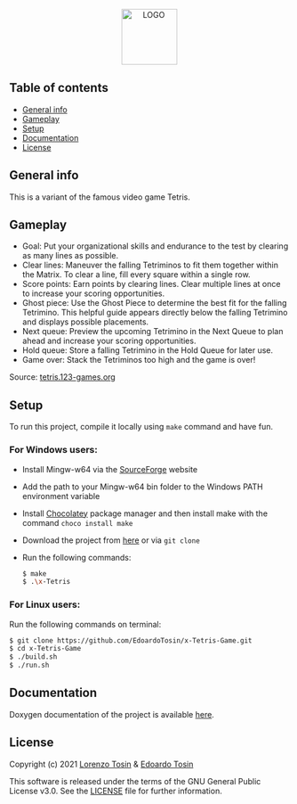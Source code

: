 <p align="center">
  <a href="https://github.com/EdoardoTosin/x-Tetris-Game">
    <img src="https://raw.githubusercontent.com/EdoardoTosin/x-Tetris-Game/main/example/logo.png" alt="LOGO" height=100px></a>
</p>

## Table of contents
* [General info](#general-info)
* [Gameplay](#gameplay)
* [Setup](#setup)
* [Documentation](#documentation)
* [License](#license)

## General info
This is a variant of the famous video game Tetris.

## Gameplay
* Goal: Put your organizational skills and endurance to the test by clearing as many lines as possible.
* Clear lines: Maneuver the falling Tetriminos to fit them together within the Matrix. To clear a line, fill every square within a single row.
* Score points: Earn points by clearing lines. Clear multiple lines at once to increase your scoring opportunities.
* Ghost piece: Use the Ghost Piece to determine the best fit for the falling Tetrimino. This helpful guide appears directly below the falling Tetrimino and displays possible placements.
* Next queue: Preview the upcoming Tetrimino in the Next Queue to plan ahead and increase your scoring opportunities.
* Hold queue: Store a falling Tetrimino in the Hold Queue for later use.
* Game over: Stack the Tetriminos too high and the game is over!

Source: [tetris.123-games.org](https://tetris.123-games.org/tut.html)

## Setup
To run this project, compile it locally using `make` command and have fun.

### For Windows users:
* Install Mingw-w64 via the [SourceForge](https://sourceforge.net/projects/mingw-w64/) website
* Add the path to your Mingw-w64 bin folder to the Windows PATH environment variable
* Install [Chocolatey](https://chocolatey.org/install) package manager and then install make with the command
  ```choco install make```
* Download the project from [here](https://github.com/EdoardoTosin/miniLaska-Game/archive/main.zip) or via ``git clone``
* Run the following commands:

  ``` bash
  $ make
  $ .\x-Tetris
  ```

### For Linux users:
Run the following commands on terminal:
``` bash
$ git clone https://github.com/EdoardoTosin/x-Tetris-Game.git
$ cd x-Tetris-Game
$ ./build.sh
$ ./run.sh
```

## Documentation

Doxygen documentation of the project is available [here](https://edoardotosin.github.io/x-Tetris-Game/).

## License

Copyright (c) 2021 [Lorenzo Tosin](https://github.com/LorenzoTosin) & [Edoardo Tosin](https://github.com/EdoardoTosin)

This software is released under the terms of the GNU General Public License v3.0. See the [LICENSE](https://github.com/EdoardoTosin/x-Tetris-Game/tree/main/LICENSE) file for further information.
